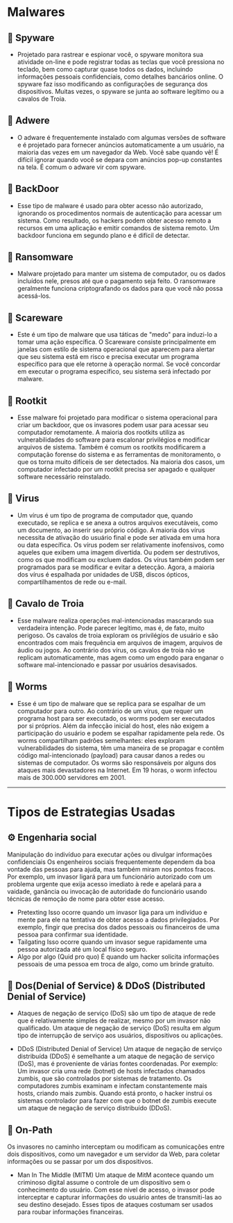 # Malwares

## 🔭 **Spyware**

- Projetado para rastrear e espionar você, o spyware monitora sua atividade on-line e pode registrar todas as teclas que você pressiona no teclado, bem como capturar quase todos os dados, incluindo informações pessoais confidenciais, como detalhes bancários online. O spyware faz isso modificando as configurações de segurança dos dispositivos.
Muitas vezes, o spyware se junta ao software legítimo ou a cavalos de Troia.

## 📢 **Adwere**

- O adware é frequentemente instalado com algumas versões de software e é projetado para fornecer anúncios automaticamente a um usuário, na maioria das vezes em um navegador da Web. Você sabe quando vê! É difícil ignorar quando você se depara com anúncios pop-up constantes na tela.
É comum o adware vir com spyware.

## 🚪 **BackDoor**

- Esse tipo de malware é usado para obter acesso não autorizado, ignorando os procedimentos normais de autenticação para acessar um sistema. Como resultado, os hackers podem obter acesso remoto a recursos em uma aplicação e emitir comandos de sistema remoto.
Um backdoor funciona em segundo plano e é difícil de detectar.

## 💸 **Ransomware**

- Malware projetado para manter um sistema de computador, ou os dados incluídos nele, presos até que o pagamento seja feito. O ransomware geralmente funciona criptografando os dados para que você não possa acessá-los.

## 👻 **Scareware**

- Este é um tipo de malware que usa táticas de "medo" para induzi-lo a tomar uma ação específica. O Scareware consiste principalmente em janelas com estilo de sistema operacional que aparecem para alertar que seu sistema está em risco e precisa executar um programa específico para que ele retorne à operação normal.
Se você concordar em executar o programa específico, seu sistema será infectado por malware.

## 🔄 **Rootkit**

- Esse malware foi projetado para modificar o sistema operacional para criar um backdoor, que os invasores podem usar para acessar seu computador remotamente. A maioria dos rootkits utiliza as vulnerabilidades do software para escalonar privilégios e modificar arquivos de sistema.
Também é comum os rootkits modificarem a computação forense do sistema e as ferramentas de monitoramento, o que os torna muito difíceis de ser detectados. Na maioria dos casos, um computador infectado por um rootkit precisa ser apagado e qualquer software necessário reinstalado.

## 🧫 **Virus**

- Um vírus é um tipo de programa de computador que, quando executado, se replica e se anexa a outros arquivos executáveis, como um documento, ao inserir seu próprio código. A maioria dos vírus necessita de ativação do usuário final e pode ser ativada em uma hora ou data específica.
Os vírus podem ser relativamente inofensivos, como aqueles que exibem uma imagem divertida. Ou podem ser destrutivos, como os que modificam ou excluem dados.
Os vírus também podem ser programados para se modificar e evitar a detecção. Agora, a maioria dos vírus é espalhada por unidades de USB, discos ópticos, compartilhamentos de rede  ou e-mail.

## 🐎 **Cavalo de Troia**

- Esse malware realiza operações mal-intencionadas mascarando sua verdadeira intenção. Pode parecer legítimo, mas é, de fato, muito perigoso. Os cavalos de troia exploram os privilégios de usuário e são encontrados com mais frequência em arquivos de imagem, arquivos de áudio ou jogos.
Ao contrário dos vírus, os cavalos de troia não se replicam automaticamente, mas agem como um engodo para enganar o software mal-intencionado e passar por usuários desavisados.

## 🐍 **Worms**

- Esse é um tipo de malware que se replica para se espalhar de um computador para outro. Ao contrário de um vírus, que requer um programa host para ser executado, os worms podem ser executados por si próprios. Além da infecção inicial do host, eles não exigem a participação do usuário e podem se espalhar rapidamente pela rede.
Os worms compartilham padrões semelhantes: eles exploram vulnerabilidades do sistema, têm uma maneira de se propagar e contêm código mal-intencionado (payload) para causar danos a redes ou sistemas de computador.
Os worms são responsáveis por alguns dos ataques mais devastadores na Internet. Em 19 horas, o worm infectou mais de 300.000 servidores em 2001.


---

# Tipos de Estrategias Usadas

## ⚙️ **Engenharia social**
Manipulação do indivíduo para executar ações ou divulgar informações confidenciais Os engenheiros sociais frequentemente dependem da boa vontade das pessoas para ajuda, mas também miram nos pontos fracos. Por exemplo, um invasor ligará para um funcionário autorizado com um problema urgente que exija acesso imediato à rede e apelará para a vaidade, ganância ou invocação de autoridade do funcionário usando técnicas de remoção  de nome para obter esse acesso.

- Pretexting
Isso ocorre quando um invasor liga para um indivíduo e mente para ele na tentativa de obter acesso a dados privilegiados.
Por exemplo, fingir que precisa dos dados pessoais ou financeiros de uma pessoa para confirmar sua identidade.
- Tailgating
Isso ocorre quando um invasor segue rapidamente uma pessoa autorizada até um local físico seguro.
- Algo por algo (Quid pro quo)
É quando um hacker solicita informações pessoais de uma pessoa em troca de algo, como um brinde gratuito.

## 🚫 **Dos(Denial of Service) & DDoS (Distributed Denial of Service)**

- Ataques de negação de serviço (DoS) são um tipo de ataque de rede que é relativamente simples de realizar, mesmo por um invasor não qualificado. Um ataque de negação de serviço (DoS) resulta em algum tipo de interrupção de serviço aos usuários, dispositivos ou aplicações.

- DDoS (Distributed Denial of Service) Um ataque de negação de serviço distribuída (DDoS) é semelhante a um  ataque de negação de serviço (DoS), mas é proveniente de várias fontes coordenadas. Por exemplo: Um invasor cria uma rede (botnet) de hosts infectados chamados zumbis, que são controlados por sistemas de tratamento.
Os computadores zumbis examinam e infectam constantemente mais hosts, criando mais zumbis.
Quando está pronto, o hacker instrui os sistemas controlador para fazer com que o botnet de zumbis execute um ataque de negação de serviço distribuído (DDoS).

## 👤 **On-Path**
Os invasores no caminho interceptam ou modificam as comunicações entre dois dispositivos, como um navegador e um servidor da Web, para coletar informações ou se passar por um dos dispositivos.

- Man In The Middle (MITM)
Um ataque de MitM acontece quando um criminoso digital assume o controle de um dispositivo sem o conhecimento do usuário. Com esse nível de acesso, ο invasor pode interceptar e capturar informações do usuário antes de transmiti-las ao seu destino desejado. Esses tipos de ataques costumam ser usados para roubar informações financeiras. 
